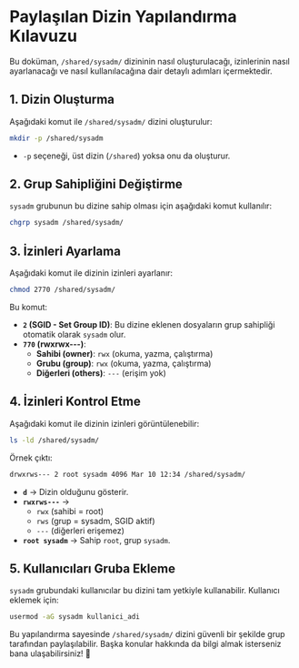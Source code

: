 # Paylaşılan Dizin Yapılandırma Kılavuzu

Bu doküman, `/shared/sysadm/` dizininin nasıl oluşturulacağı, izinlerinin nasıl ayarlanacağı ve nasıl kullanılacağına dair detaylı adımları içermektedir.

## 1. Dizin Oluşturma
Aşağıdaki komut ile `/shared/sysadm/` dizini oluşturulur:

```bash
mkdir -p /shared/sysadm
```
- `-p` seçeneği, üst dizin (`/shared`) yoksa onu da oluşturur.

## 2. Grup Sahipliğini Değiştirme
`sysadm` grubunun bu dizine sahip olması için aşağıdaki komut kullanılır:

```bash
chgrp sysadm /shared/sysadm/
```

## 3. İzinleri Ayarlama
Aşağıdaki komut ile dizinin izinleri ayarlanır:

```bash
chmod 2770 /shared/sysadm/
```
Bu komut:
- **`2` (SGID - Set Group ID)**: Bu dizine eklenen dosyaların grup sahipliği otomatik olarak `sysadm` olur.
- **`770` (rwxrwx---)**:
  - **Sahibi (owner)**: `rwx` (okuma, yazma, çalıştırma)
  - **Grubu (group)**: `rwx` (okuma, yazma, çalıştırma)
  - **Diğerleri (others)**: `---` (erişim yok)

## 4. İzinleri Kontrol Etme
Aşağıdaki komut ile dizinin izinleri görüntülenebilir:

```bash
ls -ld /shared/sysadm/
```
Örnek çıktı:

```bash
drwxrws--- 2 root sysadm 4096 Mar 10 12:34 /shared/sysadm/
```
- **`d`** → Dizin olduğunu gösterir.
- **`rwxrws---`** →
  - `rwx` (sahibi = root)
  - `rws` (grup = sysadm, SGID aktif)
  - `---` (diğerleri erişemez)
- **`root sysadm`** → Sahip `root`, grup `sysadm`.

## 5. Kullanıcıları Gruba Ekleme
`sysadm` grubundaki kullanıcılar bu dizini tam yetkiyle kullanabilir. Kullanıcı eklemek için:

```bash
usermod -aG sysadm kullanici_adi
```

Bu yapılandırma sayesinde `/shared/sysadm/` dizini güvenli bir şekilde grup tarafından paylaşılabilir. Başka konular hakkında da bilgi almak isterseniz bana ulaşabilirsiniz! 🚀
